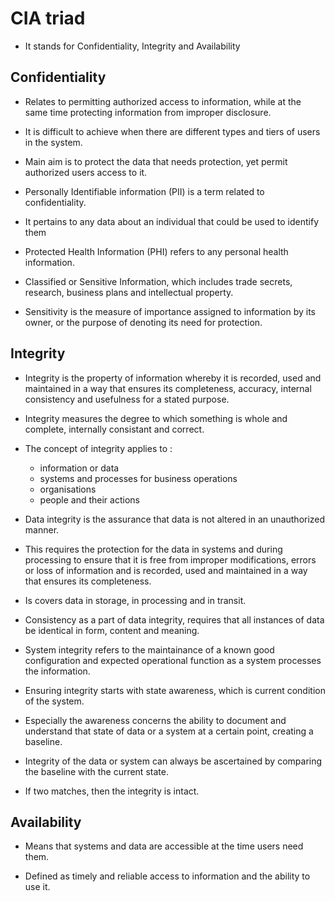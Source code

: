 # CIA triad

- It stands for Confidentiality, Integrity and Availability

## Confidentiality

- Relates to permitting authorized access to information, while at the same time protecting information from improper disclosure.

- It is difficult to achieve when there are different types and tiers of users in the system.
- Main aim is to protect the data that needs protection, yet permit authorized users access to it.

- Personally Identifiable information (PII) is a term related to confidentiality.
- It pertains to any data about an individual that could be used to identify them

- Protected Health Information (PHI) refers to any personal health information.
- Classified or Sensitive Information, which includes trade secrets, research, business plans and intellectual property.

- Sensitivity is the measure of importance assigned to information by its owner, or the purpose of denoting its need for protection.


## Integrity

- Integrity is the property of information whereby it is recorded, used and maintained in a way that ensures its completeness, accuracy, internal consistency and usefulness for a stated purpose.

- Integrity measures the degree to which something is whole and complete, internally consistant and correct. 
- The concept of integrity applies to :
    - information or data
    - systems and processes for business operations
    - organisations
    - people and their actions

- Data integrity is the assurance that data is not altered in an unauthorized manner. 
- This requires the protection for the data in systems and during processing to ensure that it is free from improper modifications, errors or loss of information and is recorded, used and maintained in a way that ensures its completeness.
- Is covers data in storage, in processing and in transit.


- Consistency as a part of data integrity, requires that all instances of data be identical in form, content and meaning.

- System integrity refers to the maintainance of a known good configuration and expected operational function as a system processes the information.
- Ensuring integrity starts with state awareness, which is current condition of the system.
- Especially the awareness concerns the ability to document and understand that state of data or a system at a certain point, creating a baseline.

- Integrity of the data or system can always be ascertained by comparing the baseline with the current state.
- If two matches, then the integrity is intact.

## Availability

- Means that systems and data are accessible at the time users need them.

- Defined as timely and reliable access to information and the ability to use it.

